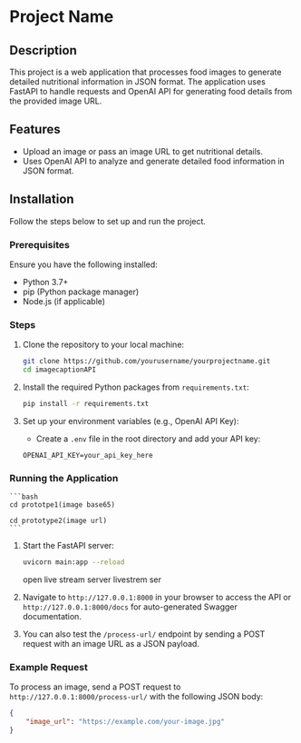 # Project Name

## Description

This project is a web application that processes food images to generate detailed nutritional information in JSON format. The application uses FastAPI to handle requests and OpenAI API for generating food details from the provided image URL.

## Features

- Upload an image or pass an image URL to get nutritional details.
- Uses OpenAI API to analyze and generate detailed food information in JSON format.
  
## Installation

Follow the steps below to set up and run the project.

### Prerequisites

Ensure you have the following installed:

- Python 3.7+
- pip (Python package manager)
- Node.js (if applicable)

### Steps

1. Clone the repository to your local machine:
    ```bash
    git clone https://github.com/yourusername/yourprojectname.git
    cd imagecaptionAPI
    ```

2. Install the required Python packages from `requirements.txt`:
    ```bash
    pip install -r requirements.txt
    ```

3. Set up your environment variables (e.g., OpenAI API Key):
    - Create a `.env` file in the root directory and add your API key:
    ```env
    OPENAI_API_KEY=your_api_key_here
    ```

### Running the Application
    ```bash
    cd prototpe1(image base65)
    
    cd prototype2(image url)
    ```
1. Start the FastAPI server:
    ```bash
    uvicorn main:app --reload
    ```
    open live stream server
livestrem ser
2. Navigate to `http://127.0.0.1:8000` in your browser to access the API or `http://127.0.0.1:8000/docs` for auto-generated Swagger documentation.

3. You can also test the `/process-url/` endpoint by sending a POST request with an image URL as a JSON payload.

### Example Request

To process an image, send a POST request to `http://127.0.0.1:8000/process-url/` with the following JSON body:

```json
{
    "image_url": "https://example.com/your-image.jpg"
}
